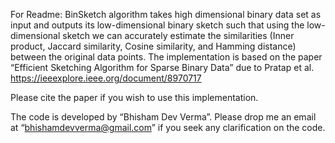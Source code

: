 For Readme:
BinSketch algorithm takes high dimensional binary data set as input and outputs its low-dimensional binary sketch such that using the low-dimensional sketch we can accurately estimate the similarities (Inner product, Jaccard similarity, Cosine similarity, and Hamming distance) between the original data points.  The implementation is based on the paper “Efficient Sketching Algorithm for Sparse Binary Data” due to Pratap et al.  https://ieeexplore.ieee.org/document/8970717

Please cite the paper if you wish to use this implementation. 

The code is developed by “Bhisham Dev Verma”. Please drop me an email at “bhishamdevverma@gmail.com”  if you seek any clarification on the code. 
